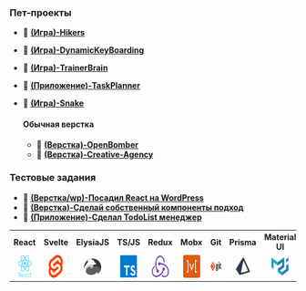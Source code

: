 
### Пет-проекты

- 🔗 **[(Игра)-Hikers](https://github.com/TheOnlyFastCoder2/Hikers)**
- 🔗 **[(Игра)-DynamicKeyBoarding](https://github.com/TheOnlyFastCoder2/DynamicKeyBoarding)**
- 🔗 **[(Игра)-TrainerBrain](https://github.com/TheOnlyFastCoder2/TrainerBrain)**
- 🔗 **[(Приложение)-TaskPlanner](https://github.com/TheOnlyFastCoder2/TaskPlanner)**
- 🔗 **[(Игра)-Snake](https://github.com/TheOnlyFastCoder2/Snake)**

  #### Обычная верстка
  - 🔗 **[(Верстка)-OpenBomber](https://github.com/TheOnlyFastCoder2/OpenBomber)**
  - 🔗 **[(Верстка)-Creative-Agency](https://github.com/TheOnlyFastCoder2/Creative-Agency)**

### Тестовые задания

- 🔗 **[(Верстка/wp)-Посадил React на WordPress](https://github.com/TheOnlyFastCoder2/K_Telekom_OOO)**
- 🔗 **[(Верстка)-Сделай собственный компоненты подход](https://github.com/TheOnlyFastCoder2/PurrwebDev)**
- 🔗 **[(Приложение)-Сделал TodoList менеджер](https://github.com/TheOnlyFastCoder2/Idea_Platform)**



<table>
    <tr>
        <th>React</th>
        <th>Svelte</th>
        <th>ElysiaJS</th>
        <th>TS/JS</th>
        <th>Redux</th>
        <th>Mobx</th>
        <th>Git</th>
        <th>Prisma</th>
        <th>Material UI</th>
        <th>Chakra UI</th>
        <th>Shadcn UI</th>
    </tr>
    <tr>
      <td align="center">
        <img src="https://raw.githubusercontent.com/devicons/devicon/refs/heads/master/icons/react/react-original-wordmark.svg" title="React" alt="React" width="30" height="40"/>
      </td>
      <td align="center">
        <img src="https://raw.githubusercontent.com/devicons/devicon/refs/heads/master/icons/svelte/svelte-original.svg" title="React" alt="React" width="30" height="40"/>
      </td>
      <td align="center">
          <img src="https://raw.githubusercontent.com/TheOnlyFastCoder2/TheOnlyFastCoder2/refs/heads/main/assets/svg/elysia.svg" title="ElysiaJS" alt="ElysiaJS" width="30" height="30"/>
      </td>
      <td align="center">
          <img src="https://raw.githubusercontent.com/devicons/devicon/refs/heads/master/icons/typescript/typescript-original.svg" title="TypeScript" alt="TypeScript" width="30" height="40"/>
      </td>
        <td align="center">
            <img src="https://raw.githubusercontent.com/devicons/devicon/refs/heads/master/icons/redux/redux-original.svg" title="Redux" alt="Redux" width="30" height="40"/>
        </td>
         <td align="center">
            <img src="https://raw.githubusercontent.com/devicons/devicon/refs/heads/master/icons/mobx/mobx-plain.svg" title="Redux" alt="Redux" width="30" height="40"/>
        </td>
        <td align="center">
            <img src="https://raw.githubusercontent.com/devicons/devicon/refs/heads/master/icons/git/git-original-wordmark.svg" title="Git" alt="Git" width="30" height="40"/>
        </td>
        <td align="center">
            <img src="https://raw.githubusercontent.com/devicons/devicon/refs/heads/master/icons/prisma/prisma-original.svg" title="Prisma" alt="Prisma" width="30" height="30"/>
        </td>
      <td align="center">
            <img src="https://raw.githubusercontent.com/devicons/devicon/refs/heads/master/icons/materialui/materialui-original.svg" title="Material UI" alt="Material UI" width="30" height="40"/>
        </td>
        <td align="center">
            <img src="https://raw.githubusercontent.com/TheOnlyFastCoder2/TheOnlyFastCoder2/refs/heads/main/assets/svg/chakra.svg" title="Chakra UI" alt="Chakra UI" width="30" height="40"/>
        </td>
        <td align="center">
            <img src="https://raw.githubusercontent.com/TheOnlyFastCoder2/TheOnlyFastCoder2/refs/heads/main/assets/svg/sahdcn.svg" title="Shadcn UI" alt="Shadcn UI" width="30" height="40"/>
        </td>
    </tr>
</table>

